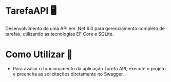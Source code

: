 # TarefaAPI 🖥️
Desenvolvimento de uma API em .Net 6.0 para gerenciamento completo de tarefas, utilizando as tecnologias EF Core e SQLite.

# Como Utilizar 🔎
- Para avaliar o funcionamento da aplicação Tarefa.API, execute o projeto e preencha as solicitações diretamente no Swagger.

